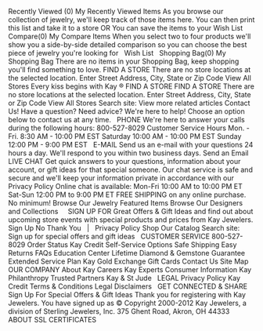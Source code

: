 Recently Viewed (0) My Recently Viewed Items As you browse our collection of jewelry, we'll keep track of those items here. You can then print this list and take it to a store OR You can save the items to your Wish List   Compare(0) My Compare Items When you select two to four products we'll show you a side-by-side detailed comparison so you can choose the best piece of jewelry you're looking for   Wish List   Shopping Bag(0) My Shopping Bag There are no items in your Shopping Bag, keep shopping you'll find something to love. FIND A STORE There are no store locations at the selected location. Enter Street Address, City, State or Zip Code View All Stores Every kiss begins with Kay ® FIND A STORE FIND A STORE There are no store locations at the selected location. Enter Street Address, City, State or Zip Code View All Stores Search site: View more related articles Contact Us! Have a question? Need advice? We're here to help! Choose an option below to contact us at any time.   PHONE We're here to answer your calls during the following hours: 800-527-8029 Customer Service Hours Mon. - Fri. 8:30 AM - 10:00 PM EST Saturday 10:00 AM - 10:00 PM EST Sunday 12:00 PM - 9:00 PM EST   E-MAIL Send us an e-mail with your questions 24 hours a day. We'll respond to you within two business days. Send an Email   LIVE CHAT Get quick answers to your questions, information about your account, or gift ideas for that special someone. Our chat service is safe and secure and we'll keep your information private in accordance with our Privacy Policy Online chat is available: Mon-Fri 10:00 AM to 10:00 PM ET Sat-Sun 12:00 PM to 9:00 PM ET FREE SHIPPING on any online purchase. No minimum! Browse Our Jewelry Featured Items Browse Our Designers and Collections     SIGN UP FOR Great Offers & Gift Ideas and find out about upcoming store events with special products and prices from Kay Jewelers. Sign Up No Thank You   |   Privacy Policy Shop Our Catalog Search site: Sign up for special offers and gift ideas   CUSTOMER SERVICE 800-527-8029 Order Status Kay Credit Self-Service Options Safe Shipping Easy Returns FAQs Education Center Lifetime Diamond & Gemstone Guarantee Extended Service Plan Kay Gold Exchange Gift Cards Contact Us Site Map   OUR COMPANY About Kay Careers Kay Experts Consumer Information Kay Philanthropy Trusted Partners Kay & St Jude   LEGAL Privacy Policy Kay Credit Terms & Conditions Legal Disclaimers   GET CONNECTED & SHARE Sign Up For Special Offers & Gift Ideas Thank you for registering with Kay Jewelers. You have signed up as © Copyright 2000-2012 Kay Jewelers, a division of Sterling Jewelers, Inc. 375 Ghent Road, Akron, OH 44333 ABOUT SSL CERTIFICATES